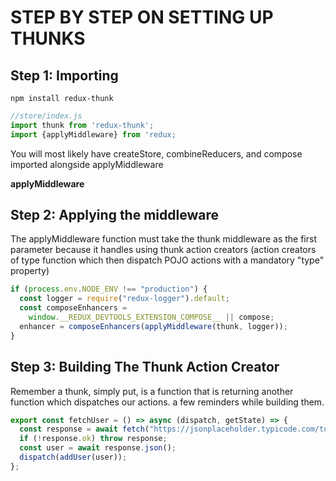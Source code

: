 # STEP BY STEP ON SETTING UP THUNKS

## Step 1: Importing

```
npm install redux-thunk
```

```js
//store/index.js
import thunk from 'redux-thunk';
import {applyMiddleware} from 'redux;
```

You will most likely have createStore, combineReducers, and compose imported alongside applyMiddleware

**applyMiddleware**

## Step 2: Applying the middleware

The applyMiddleware function must take the thunk middleware as the first parameter because it handles using thunk action creators (action creators of type function which then dispatch POJO actions with a mandatory "type" property)

```js
if (process.env.NODE_ENV !== "production") {
  const logger = require("redux-logger").default;
  const composeEnhancers =
    window.__REDUX_DEVTOOLS_EXTENSION_COMPOSE__ || compose;
  enhancer = composeEnhancers(applyMiddleware(thunk, logger));
}
```

## Step 3: Building The Thunk Action Creator

Remember a thunk, simply put, is a function that is returning another function which dispatches our actions. a few reminders while building them.

```js
export const fetchUser = () => async (dispatch, getState) => {
  const response = await fetch("https://jsonplaceholder.typicode.com/todos/1");
  if (!response.ok) throw response;
  const user = await response.json();
  dispatch(addUser(user));
};
```
